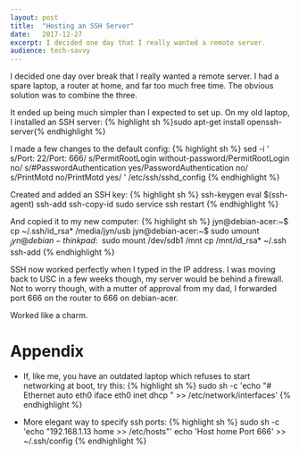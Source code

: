 ```yaml
---
layout:	post
title:	"Hosting an SSH Server"
date:	2017-12-27
excerpt: I decided one day that I really wanted a remote server.
audience: tech-savvy
---
```


I decided one day over break that I really wanted a remote server.
I had a spare laptop, a router at home, and far too much free time.
The obvious solution was to combine the three.

It ended up being much simpler than I expected to set up.
On my old laptop, I installed an SSH server:
{% highlight sh %}sudo apt-get install openssh-server{% endhighlight %}

I made a few changes to the default config:
{% highlight sh %}
sed -i '
s/Port: 22/Port: 666/
s/PermitRootLogin without-password/PermitRootLogin no/
s/#PasswordAuthentication yes/PasswordAuthentication no/
s/PrintMotd no/PrintMotd yes/
' /etc/ssh/sshd_config
{% endhighlight %}

Created and added an SSH key:
{% highlight sh %}
ssh-keygen
eval $(ssh-agent)
ssh-add
ssh-copy-id
sudo service ssh restart
{% endhighlight %}

And copied it to my new computer:
{% highlight sh %}
jyn@debian-acer:~$ cp ~/.ssh/id_rsa* /media/jyn/usb
jyn@debian-acer:~$ sudo umount $_
jyn@debian-thinkpad:~$ sudo mount /dev/sdb1 /mnt
cp /mnt/id_rsa* ~/.ssh
ssh-add
{% endhighlight %}

SSH now worked perfectly when I typed in the IP address.
I was moving back to USC in a few weeks though,
my server would be behind a firewall.
Not to worry though, with a mutter of approval from my dad,
I forwarded port 666 on the router to 666 on debian-acer.

Worked like a charm.

# Appendix
- If, like me, you have an outdated laptop
which refuses to start networking at boot, try this:
{% highlight sh %}
sudo sh -c 'echo "# Ethernet
auto eth0
iface eth0 inet dhcp
" >> /etc/network/interfaces'
{% endhighlight %}

- More elegant way to specify ssh ports:
{% highlight sh %}
sudo sh -c 'echo "192.168.1.13   home >> /etc/hosts"'
echo 'Host home
Port 666' >> ~/.ssh/config
{% endhighlight %}
